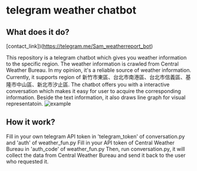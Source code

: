 # telegram weather chatbot

## What does it do?
[contact_link])(https://telegram.me/Sam_weatherreport_bot)

This repository is a telegram chatbot which gives you weather information to the specific region.
The weather information is crawled from Central Weather Bureau. In my opinion, it's a reliable source of weather information.
Currently, it supports region of 新竹市東區、台北市南港區、台北市信義區、基隆市中山區、新北市汐止區.
The chatbot offers you with a interactive conversation which makes it easy for user to acquire the corresponding information.
Beside the text information, it also draws line graph for visual representatoin.
![example](https://i.imgur.com/F6bVtb0.png)

## How it work?
Fill in your own telegram API token in 'telegram_token' of conversation.py and 'auth' of weather_fun.py
Fill in your API token of Central Weather Bureau in 'auth_code' of weather_fun.py
Then, run conversation.py, it will collect the data from Central Weather Bureau and send it back to the user who requested it.